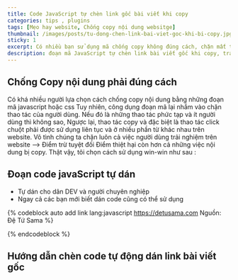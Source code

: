 ```yaml
---
title: Code JavaScript tự chèn link gốc bài viết khi copy
categories: tips , plugins
tags: [Mẹo hay website, Chống copy nội dung websitge]
thumbnail: /images/posts/tu-dong-chen-link-bai-viet-goc-khi-bi-copy.jpg
sticky: 1
excerpt: Có nhiều bạn sử dụng mã chống copy không đúng cách, chặn mất thao tác quen dùng của người dùng, trong đây là cách thức dùng khác và giải quyết được vấn đề copy nội dung website bằng cách win-win, tự chèn link gốc bài viết khi copy mà không phải chặn thao tác
description: đoạn mã JavaScript tự chèn link bài viết gốc khi copy, tránh việc chống copy chặn thao tác người dùng
---
```

## Chống Copy nội dung phải đúng cách
Có khá nhiều người lựa chọn cách chống copy nội dung bằng những đoạn mã javascript hoặc css
Tuy nhiên, công dụng đoạn mã lại nhắm vào chặn thao tác của người dùng.
Nếu đó là những thao tác phức tạp và ít người dùng thì không sao, Ngược lại,
thao tác copy và đặc biệt là thao tác click chuột phải được sử dụng liên tục và ở nhiều phần từ khác nhau trên website.
Vô tình chúng ta chặn luôn cả việc người dùng trải nghiệm trên website --> Điểm trừ tuyệt đối
Điểm thiệt hại còn hơn cả những việc nội dung bị copy.
Thật vậy, tôi chọn cách sử dụng win-win như sau :
## Đoạn code javaScript tự dán

- Tự dán cho dân DEV và người chuyên nghiệp
- Ngay cả các bạn mới biết dán code cũng có thể sử dụng

{% codeblock auto add link lang:javascript https://detusama.com Nguồn: Đệ Tứ Sama %}
<script type="text/javascript">
    function addLink() {
        var body_element = document.getElementsByTagName("body")[0];
        var selection;
        selection = window.getSelection();
        var pagelink =
            "<br/><br/>Link nguồn : <a href='" +
            document.location.href +
            "'>" +
            document.location.href +
            "</a>";
        var copytext = selection + pagelink;
        var newdiv = document.createElement("div");
        newdiv.style.position = "absolute";
        newdiv.style.left = "-99999px";
        body_element.appendChild(newdiv);
        newdiv.innerHTML = copytext;
        selection.selectAllChildren(newdiv);
        window.setTimeout(function() {
            body_element.removeChild(newdiv);
        }, 0);
    }
    document.oncopy = addLink;
</script>
{% endcodeblock %}

## Hướng dẫn chèn code tự động dán link bài viết gốc